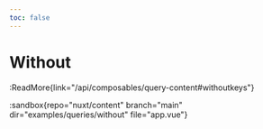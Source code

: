 ```yaml
---
toc: false
---
```


# Without

:ReadMore{link="/api/composables/query-content#withoutkeys"}

:sandbox{repo="nuxt/content" branch="main" dir="examples/queries/without" file="app.vue"}
